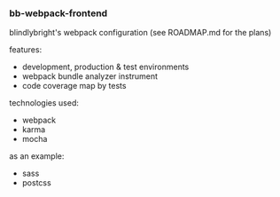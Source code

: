 ### bb-webpack-frontend

blindlybright's webpack configuration (see ROADMAP.md for the plans)

features:

* development, production & test environments
* webpack bundle analyzer instrument
* code coverage map by tests

technologies used:

* webpack
* karma
* mocha

as an example:

* sass
* postcss
